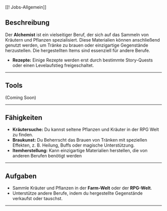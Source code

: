 [[‎‎‎‎‎‎! Jobs-Allgemein‎‎]]

## **Beschreibung**

Der **Alchemist** ist ein vielseitiger Beruf, der sich auf das Sammeln von Kräutern und Pflanzen spezialisiert. Diese Materialien können anschließend genutzt werden, um Tränke zu brauen oder einzigartige Gegenstände herzustellen. Die hergestellten Items sind essenziell für andere Berufe.

- **Rezepte:** Einige Rezepte werden erst durch bestimmte Story-Quests oder einen Levelaufstieg freigeschaltet.



---

## **Tools**

(Coming Soon)

---

## **Fähigkeiten**

- **Kräutersuche:** Du kannst seltene Pflanzen und Kräuter in der RPG Welt zu finden.
- **Braukunst:** Du Beherrscht das Brauen von Tränken mit speziellen Effekten, z. B. Heilung, Buffs oder magische Unterstützung.
- **Itemherstellung:** Kann einzigartige Materialien herstellen, die von anderen Berufen benötigt werden 

---

## **Aufgaben**

- Sammle Kräuter und Pflanzen in der **Farm-Welt** oder der **RPG-Welt**.
- Unterstütze andere Berufe, indem du hergestellte Gegenstände verkaufst oder tauschst.

---

